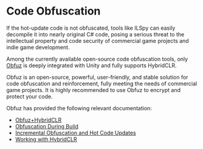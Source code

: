 # Code Obfuscation

If the hot-update code is not obfuscated, tools like ILSpy can easily decompile it into nearly original C# code, posing a serious threat to the intellectual property and code security of commercial game projects and indie game development.

Among the currently available open-source code obfuscation tools, only [Obfuz](https://github.com/focus-creative-games/obfuz) is deeply integrated with Unity and fully supports HybridCLR.

Obfuz is an open-source, powerful, user-friendly, and stable solution for code obfuscation and reinforcement, fully meeting the needs of commercial game projects. It is highly recommended to use Obfuz to encrypt and protect your code.

Obfuz has provided the following relevant documentation:

- [Obfuz+HybridCLR](https://www.obfuz.com/docs/beginner/work-with-hybridclr)
- [Obfuscation During Build](https://www.obfuz.com/docs/manual/build-pipeline)
- [Incremental Obfuscation and Hot Code Updates](https://www.obfuz.com/docs/manual/incremental-obfuscation-and-hotupdate)
- [Working with HybridCLR](https://www.obfuz.com/docs/manual/work-with-hybridclr)
